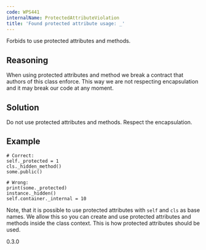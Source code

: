 ```yaml
---
code: WPS441
internalName: ProtectedAttributeViolation
title: 'Found protected attribute usage: _'
---
```


Forbids to use protected attributes and methods.

## Reasoning
When using protected attributes and method we break a contract that
authors of this class enforce. This way we are not respecting
encapsulation and it may break our code at any moment.

## Solution
Do not use protected attributes and methods. Respect the
encapsulation.

## Example

    # Correct:
    self._protected = 1
    cls._hidden_method()
    some.public()
    
    # Wrong:
    print(some._protected)
    instance._hidden()
    self.container._internal = 10

Note, that it is possible to use protected attributes with `self` and
`cls` as base names. We allow this so you can create and use protected
attributes and methods inside the class context. This is how protected
attributes should be used.

<div class="versionadded">

0.3.0

</div>